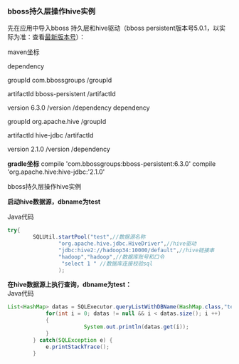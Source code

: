 ### bboss持久层操作hive实例

先在应用中导入bboss 持久层和hive驱动（bboss persistent版本号5.0.1，以实际为准：查看[最新版本号](http://repo1.maven.org/maven2/com/bbossgroups/bboss-persistent/)）：

maven坐标

dependency

  groupId  com.bbossgroups  /groupId

artifactId   bboss-persistent   /artifactId  

version  6.3.0  /version  /dependency   dependency  

groupId   org.apache.hive  /groupId 

 artifactId   hive-jdbc   /artifactId

version   2.1.0   /version   /dependency

**gradle坐标**
compile 'com.bbossgroups:bboss-persistent:6.3.0'
compile 'org.apache.hive:hive-jdbc:'2.1.0'

bboss持久层操作hive实例

**启动hive数据源，dbname为test**

Java代码

```java
try{  
        SQLUtil.startPool("test",//数据源名称  
                "org.apache.hive.jdbc.HiveDriver",//hive驱动  
                "jdbc:hive2://hadoop34:10000/default",//hive链接串  
                "hadoop","hadoop",//数据库账号和口令  
                 "select 1 " //数据库连接校验sql  
                );  
```

**在hive数据源上执行查询，dbname为test：**       
Java代码

```java
List<HashMap> datas = SQLExecutor.queryListWithDBName(HashMap.class,"test", "select * from t_hive");  
            for(int i = 0; datas != null && i < datas.size(); i ++)  
            {  
                        System.out.println(datas.get(i));  
            }  
        } catch(SQLException e) {  
            e.printStackTrace();  
        }  
```

